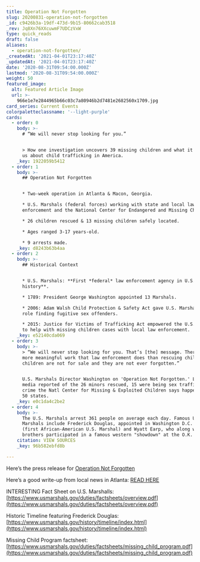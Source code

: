 ```yaml
---
title: Operation Not Forgotten
slug: 20200831-operation-not-forgotten
_id: c9426b3a-19df-473d-9b15-80662cab3518
_rev: Jq8Xn76XXcuwmF7UDCzVxW
type: quick_reads
draft: false
aliases:
  - operation-not-forgotten/
_createdAt: '2021-04-01T23:17:40Z'
_updatedAt: '2021-04-01T23:17:40Z'
date: '2020-08-31T09:54:00.000Z'
lastmod: '2020-08-31T09:54:00.000Z'
weight: 50
featured_image:
  alt: Featured Article Image
  url: >-
    966e1e7e2844965b66c03c7a80946b2d7481e2682560x1709.jpg
card_series: Current Events
colorpaletteclassname: '--light-purple'
cards:
  - order: 0
    body: >-
      # “We will never stop looking for you.”


      > How one investigation uncovers 39 missing children and what it teaches
      us about child trafficking in America.
    _key: 1922059b5412
  - order: 1
    body: >-
      ## Operation Not Forgotten


      * Two-week operation in Atlanta & Macon, Georgia.

      * U.S. Marshals (federal forces) working with state and local law
      enforcement and the National Center for Endangered and Missing Children.

      * 26 children rescued & 13 missing children safely located.

      * Ages ranged 3-17 years-old.

      * 9 arrests made.
    _key: d8243b63b4aa
  - order: 2
    body: >-
      ## Historical Context


      * U.S. Marshals: **First *federal* law enforcement agency in U.S.
      history**.

      * 1789: President George Washington appointed 13 Marshals.

      * 2006: Adam Walsh Child Protection & Safety Act gave U.S. Marshals a new
      role finding fugitive sex offenders.

      * 2015: Justice for Victims of Trafficking Act empowered the U.S. Marshals
      to help with missing children cases with local law enforcement.
    _key: e52140cda069
  - order: 3
    body: >-
      > “We will never stop looking for you. That’s [the] message. There is no
      more meaningful work that law enforcement does than rescuing children. Our
      children are not for sale and they are not ever forgotten.”


      U.S. Marshals Director Washington on 'Operation Not Forgotten.' Local
      media reported of the 26 minors rescued, 15 were being sex trafficked, a
      crime the Natl Center for Missing & Exploited Children says happens in all
      50 states.
    _key: e0c1da4c2be2
  - order: 4
    body: >-
      The U.S. Marshals arrest 361 people on average each day. Famous U.S.
      Marshals include Frederick Douglas, appointed in Washington D.C. in 1877
      (first African-American U.S. Marshal) and Wyatt Earp, who along with his
      brothers participated in a famous western "showdown" at the O.K. Corral.
    citation: VIEW SOURCES
    _key: 96b582ebfd8b

---
```

Here’s the press release for [Operation Not Forgotten](https://www.usmarshals.gov/news/chron/2020/082720.htm)

Here’s a good write-up from local news in Atlanta: [READ HERE](https://www.fox5atlanta.com/news/u-s-marshals-recover-39-missing-children-in-georgia-operation)

INTERESTING Fact Sheet on U.S. Marshalls: [https://www.usmarshals.gov/duties/factsheets/overview.pdf](https://www.usmarshals.gov/duties/factsheets/overview.pdf)

Historic Timeline featuring Frederick Douglas: [https://www.usmarshals.gov/history/timeline/index.html](https://www.usmarshals.gov/history/timeline/index.html)

Missing Child Program factsheet: [https://www.usmarshals.gov/duties/factsheets/missing_child_program.pdf](https://www.usmarshals.gov/duties/factsheets/missing_child_program.pdf)